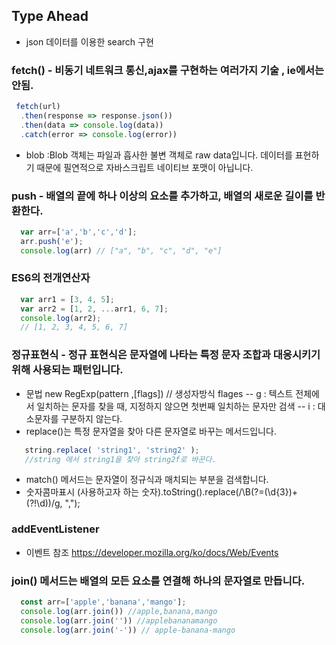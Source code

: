 ## Type Ahead
* json 데이터를 이용한 search 구현

### fetch() - 비동기 네트워크 통신,ajax를 구현하는 여러가지 기술 , ie에서는 안됨.
```javascript
 fetch(url)
  .then(response => response.json())
  .then(data => console.log(data))
  .catch(error => console.log(error))
```
* blob :Blob 객체는 파일과 흡사한 불변 객체로 raw data입니다. 데이터를 표현하기 때문에 필연적으로 자바스크립트 네이티브 포맷이 아닙니다. 

### push  - 배열의 끝에 하나 이상의 요소를 추가하고, 배열의 새로운 길이를 반환한다.
```javascript
  var arr=['a','b','c','d'];
  arr.push('e');
  console.log(arr) // ["a", "b", "c", "d", "e"]

```

### ES6의 전개연산자
```javascript
  var arr1 = [3, 4, 5];
  var arr2 = [1, 2, ...arr1, 6, 7];
  console.log(arr2);
  // [1, 2, 3, 4, 5, 6, 7]
```

### 정규표현식 - 정규 표현식은 문자열에 나타는 특정 문자 조합과 대응시키기 위해 사용되는 패턴입니다.
* 문법 new RegExp(pattern ,[flags]) // 생성자방식 flages
-- g : 텍스트 전체에서 일치하는 문자를 찾을 때, 지정하지 않으면 첫번째 일치하는 문자만 검색
-- i : 대소문자를 구분하지 않는다.
* replace()는 특정 문자열을 찾아 다른 문자열로 바꾸는 메서드입니다.
```javascript
   string.replace( 'string1', 'string2' );
   //string 에서 string1을 찾아 string2f로 바꾼다.
```
* match() 메서드는 문자열이 정규식과 매치되는 부분을 검색합니다.
* 숫자콤마표시 (사용하고자 하는 숫자).toString().replace(/\B(?=(\d{3})+(?!\d))/g, ",");

### addEventListener
* 이벤트 참조 https://developer.mozilla.org/ko/docs/Web/Events

### join() 메서드는 배열의 모든 요소를 연결해 하나의 문자열로 만듭니다.
```javascript
  const arr=['apple','banana','mango'];
  console.log(arr.join()) //apple,banana,mango
  console.log(arr.join('')) //applebananamango
  console.log(arr.join('-')) // apple-banana-mango
```

